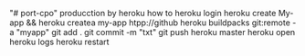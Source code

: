 
"# port-cpo" 
producction by heroku 
how to 
heroku login
heroku create My-app && heroku createa my-app htpp://github
 heroku buildpacks
 git:remote -a "myapp"
 git add .
 git commit -m "txt" 
 git push heroku master
 heroku open 
 heroku logs 
 heroku restart